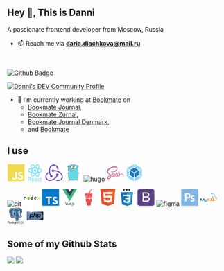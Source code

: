 ## Hey 👋, This is Danni
<p align='left'>A passionate frontend developer from Moscow, Russia</p>

- 📫  Reach me via **daria.diachkova@mail.ru**

<br>

[![Github Badge](https://img.shields.io/badge/-dariadia-grey?style=flat&logo=github&logoColor=white&link=https://github.com/dariadia/)](https://www.github.com/dariadia/) 

<a href="https://dev.to/dariadia">
  <img src="https://d2fltix0v2e0sb.cloudfront.net/dev-badge.svg" alt="Danni's DEV Community Profile" height="30" width="30">
</a>

<br> 

- 🔭  I’m currently working at [Bookmate](https://bookmate.com/) on 
  - [Bookmate Journal](https://journal.bookmate.com/),
  - [Bookmate Zurnal](https://zurnal.bookmate.com/),
  - [Bookmate Journal Denmark](http://journal.bookmate.dk/),
  - and [Bookmate](https://bookmate.com/)

## I use
<p align="left"><img src="https://github.com/devicons/devicon/blob/master/icons/javascript/javascript-plain.svg" alt="javascript" width="40" height="40"/> <img src="https://github.com/devicons/devicon/blob/master/icons/react/react-original-wordmark.svg" alt="react" width="40" height="40"/> <img src="https://github.com/devicons/devicon/blob/master/icons/redux/redux-original.svg" alt="redux" width="40" height="40"/> <img src="https://github.com/devicons/devicon/blob/master/icons/go/go-original.svg" alt="go" width="40" height="40"/> <img src="https://api.iconify.design/logos-hugo.svg" alt="hugo" width="40" height="40"/> <img src="https://github.com/devicons/devicon/blob/master/icons/sass/sass-original.svg" alt="sass" width="40" height="40"/> <img src="https://github.com/devicons/devicon/blob/master/icons/webpack/webpack-original.svg" alt="webpack" width="40" height="40"/></p>

<p align="left"> <img src="https://www.vectorlogo.zone/logos/git-scm/git-scm-icon.svg" alt="git" width="40" height="40"/> <img src="https://github.com/devicons/devicon/blob/master/icons/nodejs/nodejs-original-wordmark.svg" alt="nodejs" width="40" height="40"/> <img src="https://github.com/devicons/devicon/blob/master/icons/typescript/typescript-original.svg" alt="typescript" width="40" height="40"/> <img src="https://github.com/devicons/devicon/blob/master/icons/vuejs/vuejs-original-wordmark.svg" alt="vuejs" width="40" height="40"/> <img src="https://github.com/devicons/devicon/blob/master/icons/gulp/gulp-plain.svg" alt="gulp" width="40" height="40"/> <img src="https://github.com/devicons/devicon/blob/master/icons/html5/html5-original.svg" alt="html5" width="40" height="40"/> <img src="https://github.com/devicons/devicon/blob/master/icons/css3/css3-original-wordmark.svg" alt="css3" width="40" height="40"/> <img src="https://github.com/devicons/devicon/blob/master/icons/bootstrap/bootstrap-plain.svg" alt="bootstrap" width="40" height="40"/> <img src="https://upload.wikimedia.org/wikipedia/commons/3/33/Figma-logo.svg" alt="figma" width="40" height="40"/> <img src="https://github.com/devicons/devicon/blob/master/icons/photoshop/photoshop-plain.svg" alt="photoshop" width="40" height="40"/> <img src="https://github.com/devicons/devicon/blob/master/icons/mysql/mysql-original-wordmark.svg" alt="mysql" width="40" height="40"/> <img src="https://github.com/devicons/devicon/blob/master/icons/postgresql/postgresql-original-wordmark.svg" alt="postgresql" width="40" height="40"/> <img src="https://github.com/devicons/devicon/blob/master/icons/php/php-original.svg" alt="php" width="40" height="40"/> </p>



## Some of my Github Stats

<img height="180em" src="https://github-readme-stats.vercel.app/api?username=dariadia&theme=tokyonight&show_icons=true&hide_border=true&&count_private=true&include_all_commits=true" />
<img height="180em" src="https://github-readme-stats.vercel.app/api/top-langs/?username=dariadia&theme=tokyonight&exclude_repo=KNN-Image-Classification&show_icons=true&hide_border=true&layout=compact&langs_count=8"/>

